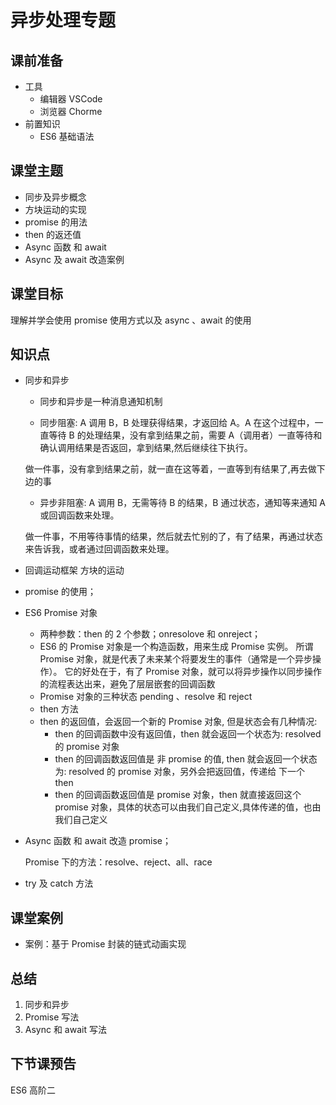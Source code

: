 # 异步处理专题

## 课前准备

- 工具
  - 编辑器 VSCode
  - 浏览器 Chorme
- 前置知识
  - ES6 基础语法

## 课堂主题

- 同步及异步概念
- 方块运动的实现
- promise 的用法
- then 的返还值
- Async 函数 和 await
- Async 及 await 改造案例

## 课堂目标

理解并学会使用 promise 使用方式以及 async 、await 的使用

## 知识点

- 同步和异步

  - 同步和异步是一种消息通知机制

  - 同步阻塞: A 调用 B，B 处理获得结果，才返回给 A。A 在这个过程中，一直等待 B 的处理结果，没有拿到结果之前，需要 A（调用者）一直等待和确认调用结果是否返回，拿到结果,然后继续往下执行。

  ​ 做一件事，没有拿到结果之前，就一直在这等着，一直等到有结果了,再去做下边的事

  - 异步非阻塞: A 调用 B，无需等待 B 的结果，B 通过状态，通知等来通知 A 或回调函数来处理。

  ​ 做一件事，不用等待事情的结果，然后就去忙别的了，有了结果，再通过状态来告诉我，或者通过回调函数来处理。

- 回调运动框架 方块的运动
- promise 的使用；

- ES6 Promise 对象

  - 两种参数：then 的 2 个参数；onresolove 和 onreject；
  - ES6 的 Promise 对象是一个构造函数，用来生成 Promise 实例。
    所谓 Promise 对象，就是代表了未来某个将要发生的事件（通常是一个异步操作）。
    它的好处在于，有了 Promise 对象，就可以将异步操作以同步操作的流程表达出来，避免了层层嵌套的回调函数
  - Promise 对象的三种状态 pending 、resolve 和 reject
  - then 方法
  - then 的返回值，会返回一个新的 Promise 对象, 但是状态会有几种情况:
    - then 的回调函数中没有返回值，then 就会返回一个状态为: resolved 的 promise 对象
    - then 的回调函数返回值是 非 promise 的值, then 就会返回一个状态为: resolved 的 promise 对象，另外会把返回值，传递给 下一个 then
    - then 的回调函数返回值是 promise 对象，then 就直接返回这个 promise 对象，具体的状态可以由我们自己定义,具体传递的值，也由我们自己定义

- Async 函数 和 await 改造 promise；

  Promise 下的方法：resolve、reject、all、race

- try 及 catch 方法

## 课堂案例

- 案例：基于 Promise 封装的链式动画实现

## 总结

1. 同步和异步
2. Promise 写法
3. Async 和 await 写法

## 下节课预告

ES6 高阶二
